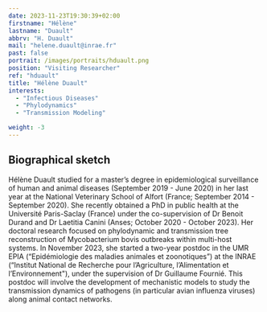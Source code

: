 ```yaml
---
date: 2023-11-23T19:30:39+02:00
firstname: "Hélène"
lastname: "Duault"
abbrv: "H. Duault"
mail: "helene.duault@inrae.fr"
past: false
portrait: /images/portraits/hduault.png
position: "Visiting Researcher"
ref: "hduault"
title: "Hélène Duault"
interests:
  - "Infectious Diseases"
  - "Phylodynamics"
  - "Transmission Modeling"

weight: -3
---
```


## Biographical sketch

Hélène Duault studied for a master’s degree in epidemiological surveillance of human and animal diseases (September 2019 - June 2020) in her last year at the National Veterinary School of Alfort (France; September 2014 - September 2020). She recently obtained a PhD in public health at the Université Paris-Saclay (France) under the co-supervision of Dr Benoit Durand and Dr Laetitia Canini (Anses; October 2020 - October 2023). Her doctoral research focused on phylodynamic and transmission tree reconstruction of Mycobacterium bovis outbreaks within multi-host systems. In November 2023, she started a two-year postdoc in the UMR EPIA (“Epidémiologie des maladies animales et zoonotiques”) at the INRAE (“Institut National de Recherche pour l’Agriculture, l’Alimentation et l’Environnement"), under the supervision of Dr Guillaume Fournié. This postdoc will involve the development of mechanistic models to study the transmission dynamics of pathogens (in particular avian influenza viruses) along animal contact networks.
